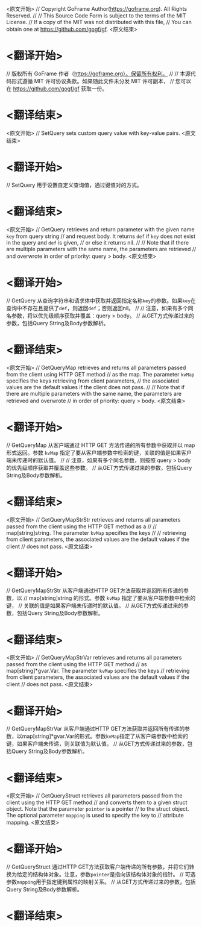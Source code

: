 
<原文开始>
// Copyright GoFrame Author(https://goframe.org). All Rights Reserved.
//
// This Source Code Form is subject to the terms of the MIT License.
// If a copy of the MIT was not distributed with this file,
// You can obtain one at https://github.com/gogf/gf.
<原文结束>

# <翻译开始>
// 版权所有 GoFrame 作者（https://goframe.org）。保留所有权利。
//
// 本源代码形式遵循 MIT 许可协议条款。如果随此文件未分发 MIT 许可副本，
// 您可以在 https://github.com/gogf/gf 获取一份。
# <翻译结束>


<原文开始>
// SetQuery sets custom query value with key-value pairs.
<原文结束>

# <翻译开始>
// SetQuery 用于设置自定义查询值，通过键值对的方式。
# <翻译结束>


<原文开始>
// GetQuery retrieves and return parameter with the given name `key` from query string
// and request body. It returns `def` if `key` does not exist in the query and `def` is given,
// or else it returns nil.
//
// Note that if there are multiple parameters with the same name, the parameters are retrieved
// and overwrote in order of priority: query > body.
<原文结束>

# <翻译开始>
// GetQuery 从查询字符串和请求体中获取并返回指定名称`key`的参数。如果`key`在查询中不存在且提供了`def`，则返回`def`；否则返回nil。
//
// 注意，如果有多个同名参数，将以优先级顺序获取并覆盖：query > body。
// 从GET方式传递过来的参数，包括Query String及Body参数解析。
# <翻译结束>


<原文开始>
// GetQueryMap retrieves and returns all parameters passed from the client using HTTP GET method
// as the map. The parameter `kvMap` specifies the keys retrieving from client parameters,
// the associated values are the default values if the client does not pass.
//
// Note that if there are multiple parameters with the same name, the parameters are retrieved and overwrote
// in order of priority: query > body.
<原文结束>

# <翻译开始>
// GetQueryMap 从客户端通过 HTTP GET 方法传递的所有参数中获取并以 map 形式返回。参数 `kvMap` 指定了要从客户端参数中检索的键，关联的值是如果客户端未传递时的默认值。
//
// 注意，如果有多个同名参数，则按照 query > body 的优先级顺序获取并覆盖这些参数。
// 从GET方式传递过来的参数，包括Query String及Body参数解析。
# <翻译结束>


<原文开始>
// GetQueryMapStrStr retrieves and returns all parameters passed from the client using the HTTP GET method as a
//
//	map[string]string. The parameter `kvMap` specifies the keys
//
// retrieving from client parameters, the associated values are the default values if the client
// does not pass.
<原文结束>

# <翻译开始>
// GetQueryMapStrStr 从客户端通过HTTP GET方法获取并返回所有传递的参数，以
// map[string]string 的形式。参数 `kvMap` 指定了要从客户端参数中检索的键，
// 关联的值是如果客户端未传递时的默认值。
// 从GET方式传递过来的参数，包括Query String及Body参数解析。
# <翻译结束>


<原文开始>
// GetQueryMapStrVar retrieves and returns all parameters passed from the client using the HTTP GET method
// as map[string]*gvar.Var. The parameter `kvMap` specifies the keys
// retrieving from client parameters, the associated values are the default values if the client
// does not pass.
<原文结束>

# <翻译开始>
// GetQueryMapStrVar 从客户端通过HTTP GET方法获取并返回所有传递的参数，以map[string]*gvar.Var的形式。参数`kvMap`指定了从客户端参数中检索的键，如果客户端未传递，则关联值为默认值。
// 从GET方式传递过来的参数，包括Query String及Body参数解析。
# <翻译结束>


<原文开始>
// GetQueryStruct retrieves all parameters passed from the client using the HTTP GET method
// and converts them to a given struct object. Note that the parameter `pointer` is a pointer
// to the struct object. The optional parameter `mapping` is used to specify the key to
// attribute mapping.
<原文结束>

# <翻译开始>
// GetQueryStruct 通过HTTP GET方法获取客户端传递的所有参数，并将它们转换为给定的结构体对象。注意，参数`pointer`是指向该结构体对象的指针。
// 可选参数`mapping`用于指定键到属性的映射关系。
// 从GET方式传递过来的参数，包括Query String及Body参数解析。
# <翻译结束>

